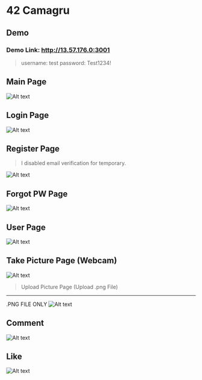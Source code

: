 42 Camagru
==========
Demo
---------
### Demo Link: http://13.57.176.0:3001

>username: test
>password: Test1234!

Main Page
----------
![Alt text](/images/main.png)

Login Page
---------
![Alt text](/images/login.png)

Register Page
---------
> I disabled email verification for temporary. 

![Alt text](/images/register.png)

Forgot PW Page
---------
![Alt text](/images/forgotpw.png)

User Page
--------
![Alt text](/images/userpage.gif)

Take Picture Page (Webcam)
---------
![Alt text](/images/uploadpost(webcam).png)

> Upload Picture Page (Upload .png File)
---------
.PNG FILE ONLY
![Alt text](/images/uploadpost(file).png)

Comment
--------
![Alt text](/images/comment.gif)

Like
--------
![Alt text](/images/like.gif)
